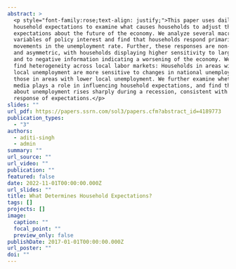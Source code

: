 ```yaml
---
abstract: >
  <p style="font-family:rose;text-align: justify;">This paper uses daily data on
  household expectations to examine what causes households to adjust their
  expectations about the future of the economy. We analyze several macro
  variables of policy interest and find that households respond primarily to
  movements in the unemployment rate. Further, these responses are non-linear
  and asymmetric, with households displaying higher sensitivity to larger shocks
  and to negative information indicating a worsening of the economy. We also
  find heterogeneity across local labor markets: Households in areas with higher
  local unemployment are more sensitive to changes in national unemployment than
  those in areas with lower local unemployment. We further examine whether the
  media plays a role in influencing household expectations, and find that news
  about unemployment rises sharply during a recession, consistent with the
  response of expectations.</p>
slides: ""
url_pdf: https://papers.ssrn.com/sol3/papers.cfm?abstract_id=4189773
publication_types:
  - "3"
authors:
  - aditi-singh
  - admin
summary: ""
url_source: ""
url_video: ""
publication: ""
featured: false
date: 2022-11-01T00:00:00.000Z
url_slides: ""
title: What Determines Household Expectations?
tags: []
projects: []
image:
  caption: ""
  focal_point: ""
  preview_only: false
publishDate: 2017-01-01T00:00:00.000Z
url_poster: ""
doi: ""
---
```

